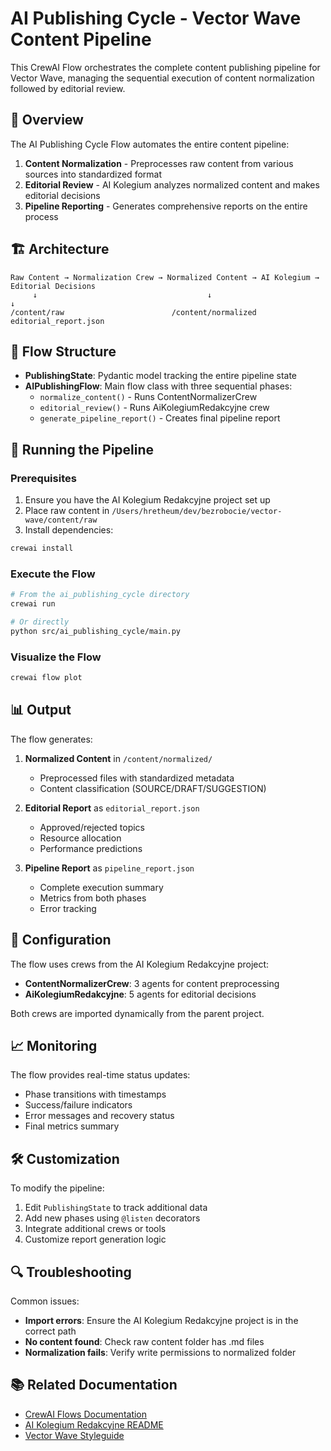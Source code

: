 # AI Publishing Cycle - Vector Wave Content Pipeline

This CrewAI Flow orchestrates the complete content publishing pipeline for Vector Wave, managing the sequential execution of content normalization followed by editorial review.

## 🎯 Overview

The AI Publishing Cycle Flow automates the entire content pipeline:

1. **Content Normalization** - Preprocesses raw content from various sources into standardized format
2. **Editorial Review** - AI Kolegium analyzes normalized content and makes editorial decisions
3. **Pipeline Reporting** - Generates comprehensive reports on the entire process

## 🏗️ Architecture

```
Raw Content → Normalization Crew → Normalized Content → AI Kolegium → Editorial Decisions
     ↓                                      ↓                               ↓
/content/raw                        /content/normalized              editorial_report.json
```

## 📁 Flow Structure

- **PublishingState**: Pydantic model tracking the entire pipeline state
- **AIPublishingFlow**: Main flow class with three sequential phases:
  - `normalize_content()` - Runs ContentNormalizerCrew
  - `editorial_review()` - Runs AiKolegiumRedakcyjne crew
  - `generate_pipeline_report()` - Creates final pipeline report

## 🚀 Running the Pipeline

### Prerequisites

1. Ensure you have the AI Kolegium Redakcyjne project set up
2. Place raw content in `/Users/hretheum/dev/bezrobocie/vector-wave/content/raw`
3. Install dependencies:

```bash
crewai install
```

### Execute the Flow

```bash
# From the ai_publishing_cycle directory
crewai run

# Or directly
python src/ai_publishing_cycle/main.py
```

### Visualize the Flow

```bash
crewai flow plot
```

## 📊 Output

The flow generates:

1. **Normalized Content** in `/content/normalized/`
   - Preprocessed files with standardized metadata
   - Content classification (SOURCE/DRAFT/SUGGESTION)
   
2. **Editorial Report** as `editorial_report.json`
   - Approved/rejected topics
   - Resource allocation
   - Performance predictions
   
3. **Pipeline Report** as `pipeline_report.json`
   - Complete execution summary
   - Metrics from both phases
   - Error tracking

## 🔧 Configuration

The flow uses crews from the AI Kolegium Redakcyjne project:

- **ContentNormalizerCrew**: 3 agents for content preprocessing
- **AiKolegiumRedakcyjne**: 5 agents for editorial decisions

Both crews are imported dynamically from the parent project.

## 📈 Monitoring

The flow provides real-time status updates:

- Phase transitions with timestamps
- Success/failure indicators
- Error messages and recovery status
- Final metrics summary

## 🛠️ Customization

To modify the pipeline:

1. Edit `PublishingState` to track additional data
2. Add new phases using `@listen` decorators
3. Integrate additional crews or tools
4. Customize report generation logic

## 🔍 Troubleshooting

Common issues:

- **Import errors**: Ensure the AI Kolegium Redakcyjne project is in the correct path
- **No content found**: Check raw content folder has .md files
- **Normalization fails**: Verify write permissions to normalized folder

## 📚 Related Documentation

- [CrewAI Flows Documentation](https://docs.crewai.com/en/guides/flows/first-flow)
- [AI Kolegium Redakcyjne README](../ai_kolegium_redakcyjne/README.md)
- [Vector Wave Styleguide](../../../styleguides/)